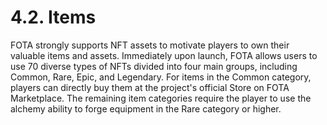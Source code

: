 # 4.2. Items

FOTA strongly supports NFT assets to motivate players to own their valuable items and assets. Immediately upon launch, FOTA allows users to use 70 diverse types of NFTs divided into four main groups, including Common, Rare, Epic, and Legendary. For items in the Common category, players can directly buy them at the project's official Store on FOTA Marketplace. The remaining item categories require the player to use the alchemy ability to forge equipment in the Rare category or higher.
